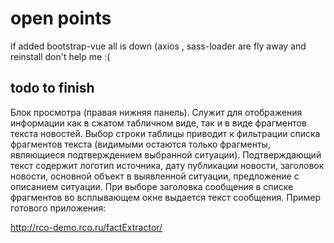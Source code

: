 # open points

if added bootstrap-vue all is down (axios , sass-loader are fly away and reinstall don't help me :(

## todo to finish
Блок просмотра (правая нижняя панель). Служит для отображения информации как в сжатом табличном виде, так и в виде фрагментов текста новостей. Выбор строки таблицы приводит к фильтрации списка фрагментов текста (видимыми остаются только фрагменты, являющиеся подтверждением выбранной ситуации). Подтверждающий текст содержит логотип источника, дату публикации новости, заголовок новости, основной объект в выявленной ситуации, предложение с описанием ситуации. При выборе заголовка сообщения в списке фрагментов во всплывающем окне выдается текст сообщения.
Пример готового приложения:

http://rco-demo.rco.ru/factExtractor/


